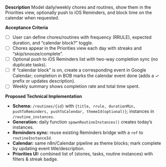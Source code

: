 **Description**
Model daily/weekly chores and routines, show them in the Priorities view, optionally push to iOS Reminders, and block time on the calendar when requested.

**Acceptance Criteria**
- [ ] User can define chores/routines with frequency (RRULE), expected duration, and “calendar block?” toggle.
- [ ] Chores appear in the Priorities view each day with streaks and “skip/snooze/complete”.
- [ ] Optional push to iOS Reminders list with two-way completion sync (no duplicate tasks).
- [ ] If “calendar block” is on, create a corresponding event in Google Calendar; completion in BOB marks the calendar event done (adds a ✓ prefix or updates description).
- [ ] Weekly summary shows completion rate and total time spent.

**Proposed Technical Implementation**
- **Schema:** `/routines/{id}` with `{title, rrule, durationMin, pushToReminders, pushToCalendar, themeId(optional)}`; instances in `/routine_instances`.
- **Generation:** daily function `spawnRoutineInstances()` creates today’s instances.
- **Reminders sync:** reuse existing Reminders bridge with a `ref` to `routineInstanceId`.
- **Calendar:** same n8n/Calendar pipeline as theme blocks; mark complete by updating event title/description.
- **Priorities UI:** combined list of (stories, tasks, routine instances) with filters & streak badge.

